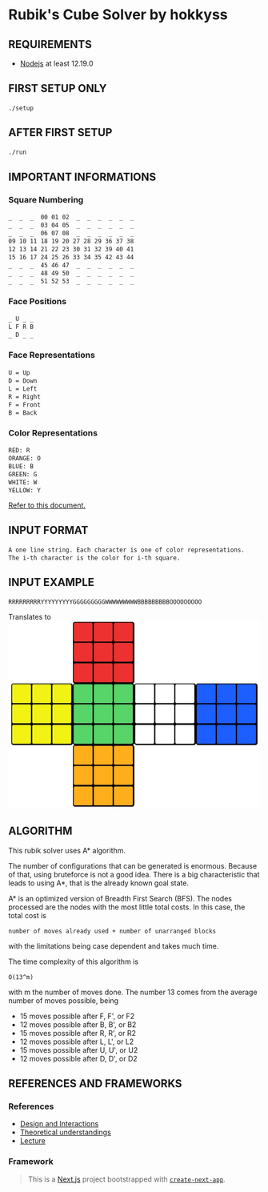 # Rubik's Cube Solver by hokkyss

## REQUIREMENTS

- [Nodejs](https://nodejs.org/en/download/) at least 12.19.0

## FIRST SETUP ONLY

```install dependencies
./setup
```

## AFTER FIRST SETUP

```bash
./run
```

## IMPORTANT INFORMATIONS

### Square Numbering

```
_  _  _  00 01 02  _  _  _  _  _  _
_  _  _  03 04 05  _  _  _  _  _  _
_  _  _  06 07 08  _  _  _  _  _  _
09 10 11 18 19 20 27 28 29 36 37 38
12 13 14 21 22 23 30 31 32 39 40 41
15 16 17 24 25 26 33 34 35 42 43 44
_  _  _  45 46 47  _  _  _  _  _  _
_  _  _  48 49 50  _  _  _  _  _  _
_  _  _  51 52 53  _  _  _  _  _  _
```

### Face Positions

```
_ U _ _
L F R B
_ D _ _
```

### Face Representations

```
U = Up
D = Down
L = Left
R = Right
F = Front
B = Back
```

### Color Representations

```
RED: R
ORANGE: O
BLUE: B
GREEN: G
WHITE: W
YELLOW: Y
```

[Refer to this document.](./INFORMATIONS)

## INPUT FORMAT

```
A one line string. Each character is one of color representations.
The i-th character is the color for i-th square.
```

## INPUT EXAMPLE

```
RRRRRRRRRYYYYYYYYYGGGGGGGGGWWWWWWWWWBBBBBBBBBOOOOOOOOO
```

Translates to \
![this](./img/example.jpg)

## ALGORITHM

This rubik solver uses A\* algorithm.

The number of configurations that can be generated is enormous. Because of that, using bruteforce is not a good idea. There is a big characteristic that leads to using A\*, that is the already known goal state.

A\* is an optimized version of Breadth First Search (BFS). The nodes processed are the nodes with the most little total costs. In this case, the total cost is

```
number of moves already used + number of unarranged blocks
```

with the limitations being case dependent and takes much time.

The time complexity of this algorithm is

```
O(13^m)
```

with m the number of moves done.
The number 13 comes from the average number of moves possible, being

- 15 moves possible after F, F', or F2
- 12 moves possible after B, B', or B2
- 15 moves possible after R, R', or R2
- 12 moves possible after L, L', or L2
- 15 moves possible after U, U', or U2
- 12 moves possible after D, D', or D2

## REFERENCES AND FRAMEWORKS

### References

- [Design and Interactions](https://rubiks-cube-solver.com/)
- [Theoretical understandings](https://medium.com/@benjamin.botto/implementing-an-optimal-rubiks-cube-solver-using-korf-s-algorithm-bf750b332cf9)
- [Lecture](https://informatika.stei.itb.ac.id/~rinaldi.munir/Stmik/stmik.htm)

### Framework

> This is a [Next.js](https://nextjs.org/) project bootstrapped with [`create-next-app`](https://github.com/vercel/next.js/tree/canary/packages/create-next-app).
